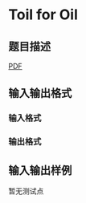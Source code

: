 # Toil for Oil

## 题目描述

[problemUrl]: https://uva.onlinejudge.org/index.php?option=com_onlinejudge&Itemid=8&category=245&page=show_problem&problem=3455

[PDF](https://uva.onlinejudge.org/external/10/p1014.pdf)

## 输入输出格式

### 输入格式

### 输出格式

## 输入输出样例

暂无测试点

